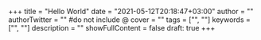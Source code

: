 +++
title = "Hello World"
date = "2021-05-12T20:18:47+03:00"
author = ""
authorTwitter = "" #do not include @
cover = ""
tags = ["", ""]
keywords = ["", ""]
description = ""
showFullContent = false
draft: true
+++
